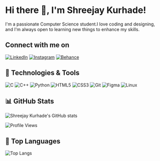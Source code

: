 # Hi there 👋, I'm Shreejay Kurhade!

I'm a passionate Computer Science student.I love coding and designing, and I'm always open to learning new things to enhance my skills.

## Connect with me on
[![LinkedIn](https://img.shields.io/badge/-LinkedIn-0077B5?style=flat-square&logo=linkedin&logoColor=white)](https://www.linkedin.com/in/shreejaykurhade/)
[![Instagram](https://img.shields.io/badge/-Instagram-E4405F?style=flat-square&logo=instagram&logoColor=white)](https://www.instagram.com/shreejay_kurhade/)
[![Behance](https://img.shields.io/badge/-Behance-1769FF?style=flat-square&logo=behance&logoColor=white)](https://www.behance.net/shreejaykurhade)

## 🔧 Technologies & Tools 

![C](https://img.shields.io/badge/-C-00599C?style=flat-square&logo=c&logoColor=white)
![C++](https://img.shields.io/badge/-C++-00599C?style=flat-square&logo=c%2B%2B&logoColor=white)
![Python](https://img.shields.io/badge/-Python-3776AB?style=flat-square&logo=python&logoColor=white)
![HTML5](https://img.shields.io/badge/-HTML5-E34F26?style=flat-square&logo=html5&logoColor=white)
![CSS3](https://img.shields.io/badge/-CSS3-1572B6?style=flat-square&logo=css3&logoColor=white)
![Git](https://img.shields.io/badge/-Git-F05032?style=flat-square&logo=git&logoColor=white)
![Figma](https://img.shields.io/badge/-Figma-F24E1E?style=flat-square&logo=figma&logoColor=white)
![Linux](https://img.shields.io/badge/-Linux-FCC624?style=flat-square&logo=linux&logoColor=black)

## 📊 GitHub Stats

![Shreejay Kurhade's GitHub stats](https://github-readme-stats.vercel.app/api?username=shreejaykurhade&show_icons=true&theme=radical&title_color=blue)

![Profile Views](https://komarev.com/ghpvc/?username=shreejaykurhade&color=blue)

## 🌟 Top Languages

![Top Langs](https://github-readme-stats.vercel.app/api/top-langs/?username=shreejaykurhade&layout=compact&theme=radical&title_color=blue)




